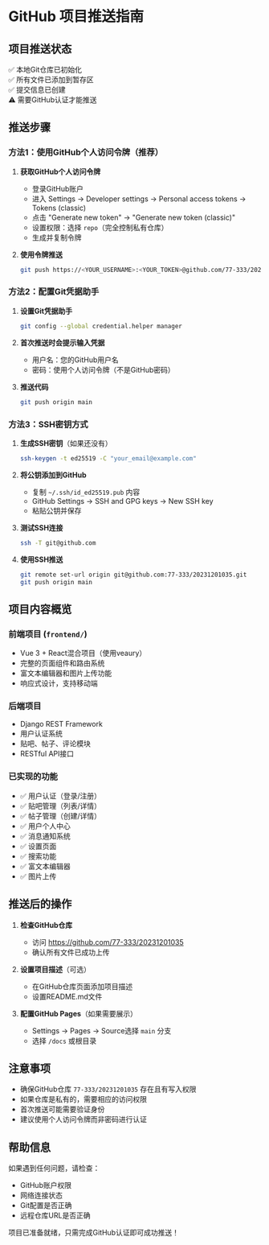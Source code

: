 # GitHub 项目推送指南

## 项目推送状态
✅ 本地Git仓库已初始化  
✅ 所有文件已添加到暂存区  
✅ 提交信息已创建  
⚠️ 需要GitHub认证才能推送

## 推送步骤

### 方法1：使用GitHub个人访问令牌（推荐）

1. **获取GitHub个人访问令牌**
   - 登录GitHub账户
   - 进入 Settings → Developer settings → Personal access tokens → Tokens (classic)
   - 点击 "Generate new token" → "Generate new token (classic)"
   - 设置权限：选择 `repo`（完全控制私有仓库）
   - 生成并复制令牌

2. **使用令牌推送**
   ```bash
   git push https://<YOUR_USERNAME>:<YOUR_TOKEN>@github.com/77-333/20231201035.git main
   ```

### 方法2：配置Git凭据助手

1. **设置Git凭据助手**
   ```bash
   git config --global credential.helper manager
   ```

2. **首次推送时会提示输入凭据**
   - 用户名：您的GitHub用户名
   - 密码：使用个人访问令牌（不是GitHub密码）

3. **推送代码**
   ```bash
   git push origin main
   ```

### 方法3：SSH密钥方式

1. **生成SSH密钥**（如果还没有）
   ```bash
   ssh-keygen -t ed25519 -C "your_email@example.com"
   ```

2. **将公钥添加到GitHub**
   - 复制 `~/.ssh/id_ed25519.pub` 内容
   - GitHub Settings → SSH and GPG keys → New SSH key
   - 粘贴公钥并保存

3. **测试SSH连接**
   ```bash
   ssh -T git@github.com
   ```

4. **使用SSH推送**
   ```bash
   git remote set-url origin git@github.com:77-333/20231201035.git
   git push origin main
   ```

## 项目内容概览

### 前端项目 (`frontend/`)
- Vue 3 + React混合项目（使用veaury）
- 完整的页面组件和路由系统
- 富文本编辑器和图片上传功能
- 响应式设计，支持移动端

### 后端项目
- Django REST Framework
- 用户认证系统
- 贴吧、帖子、评论模块
- RESTful API接口

### 已实现的功能
- ✅ 用户认证（登录/注册）
- ✅ 贴吧管理（列表/详情）
- ✅ 帖子管理（创建/详情）
- ✅ 用户个人中心
- ✅ 消息通知系统
- ✅ 设置页面
- ✅ 搜索功能
- ✅ 富文本编辑器
- ✅ 图片上传

## 推送后的操作

1. **检查GitHub仓库**
   - 访问 https://github.com/77-333/20231201035
   - 确认所有文件已成功上传

2. **设置项目描述**（可选）
   - 在GitHub仓库页面添加项目描述
   - 设置README.md文件

3. **配置GitHub Pages**（如果需要展示）
   - Settings → Pages → Source选择 `main` 分支
   - 选择 `/docs` 或根目录

## 注意事项

- 确保GitHub仓库 `77-333/20231201035` 存在且有写入权限
- 如果仓库是私有的，需要相应的访问权限
- 首次推送可能需要验证身份
- 建议使用个人访问令牌而非密码进行认证

## 帮助信息

如果遇到任何问题，请检查：
- GitHub账户权限
- 网络连接状态
- Git配置是否正确
- 远程仓库URL是否正确

项目已准备就绪，只需完成GitHub认证即可成功推送！